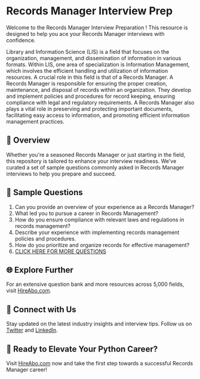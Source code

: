 # Records Manager Interview Prep

Welcome to the Records Manager Interview Preparation ! This resource is designed to help you ace your Records Manager interviews with confidence.

Library and Information Science (LIS) is a field that focuses on the organization, management, and dissemination of information in various formats. Within LIS, one area of specialization is Information Management, which involves the efficient handling and utilization of information resources. A crucial role in this field is that of a Records Manager. A Records Manager is responsible for ensuring the proper creation, maintenance, and disposal of records within an organization. They develop and implement policies and procedures for record keeping, ensuring compliance with legal and regulatory requirements. A Records Manager also plays a vital role in preserving and protecting important documents, facilitating easy access to information, and promoting efficient information management practices.

## 🚀 Overview

Whether you're a seasoned Records Manager or just starting in the field, this repository is tailored to enhance your interview readiness. We've curated a set of sample questions commonly asked in Records Manager interviews to help you prepare and succeed.

## 📝 Sample Questions

1. Can you provide an overview of your experience as a Records Manager?
2. What led you to pursue a career in Records Management?
3. How do you ensure compliance with relevant laws and regulations in records management?
4. Describe your experience with implementing records management policies and procedures.
5. How do you prioritize and organize records for effective management?
6. [CLICK HERE FOR MORE QUESTIONS](https://hireabo.com/job/18_1_2/Records%20Manager)

## 🌐 Explore Further

For an extensive question bank and more resources across 5,000 fields, visit [HireAbo.com](https://www.hireabo.com).

## 📱 Connect with Us

Stay updated on the latest industry insights and interview tips. Follow us on [Twitter](https://twitter.com/hireabo) and [LinkedIn](https://www.linkedin.com/in/hire-abo-3609972a8/).

## 🚀 Ready to Elevate Your Python Career?

Visit [HireAbo.com](https://www.hireabo.com) now and take the first step towards a successful Records Manager career!